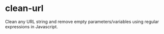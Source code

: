 # clean-url
Clean any URL string and remove empty parameters/variables using regular expressions in Javascript.
